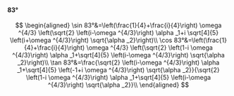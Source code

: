 #### 83°

$$
\begin{aligned}
\sin 83°&=\left(\frac{1}{4}+\frac{i}{4}\right) \omega ^{4/3} \left(\sqrt{2} \left(i-\omega ^{4/3}\right) \alpha _1+i \sqrt[4]{5} \left(i+\omega ^{4/3}\right)
\sqrt{\alpha _2}\right)\\
\cos 83°&=\left(\frac{1}{4}+\frac{i}{4}\right) \omega ^{4/3} \left(\sqrt{2} \left(1-i \omega ^{4/3}\right) \alpha _1+\sqrt[4]{5} \left(i-\omega ^{4/3}\right)
\sqrt{\alpha _2}\right)\\
\tan 83°&=\frac{\sqrt{2} \left(i-\omega ^{4/3}\right) \alpha _1+\sqrt[4]{5} \left(-1+i \omega ^{4/3}\right) \sqrt{\alpha _2}}{\sqrt{2} \left(1-i \omega ^{4/3}\right)
\alpha _1+\sqrt[4]{5} \left(i-\omega ^{4/3}\right) \sqrt{\alpha _2}}\\
\end{aligned}
$$

